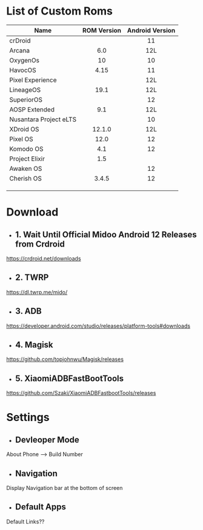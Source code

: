 # List of Custom Roms
| Name | ROM Version|Android Version |
|-|:-:|:-:|
| crDroid | | 11 |
| Arcana | 6.0 | 12L |
| OxygenOs | 10 | 10 |
| HavocOS | 4.15 | 11 |
| Pixel Experience | | 12L |
| LineageOS | 19.1 | 12L | 
| SuperiorOS | | 12 |
| AOSP Extended | 9.1 | 12L |
| Nusantara Project eLTS | | 10 |
| XDroid OS | 12.1.0 | 12L |
| Pixel OS | 12.0 | 12 |
| Komodo OS | 4.1 | 12 |
| Project Elixir | 1.5 |  |
| Awaken OS |  | 12 |
| Cherish OS| 3.4.5 | 12 |
|  |  |  |
|  |  |  |
|  |  |  |


# Download

- ## 1. Wait Until Official Midoo Android 12 Releases from Crdroid

https://crdroid.net/downloads

- ## 2. TWRP

https://dl.twrp.me/mido/

- ## 3. ADB

https://developer.android.com/studio/releases/platform-tools#downloads

- ## 4. Magisk

https://github.com/topjohnwu/Magisk/releases

- ## 5. XiaomiADBFastBootTools

https://github.com/Szaki/XiaomiADBFastbootTools/releases

# Settings


- ## Devleoper Mode

About Phone --> Build Number

- ## Navigation

Display Navigation bar at the bottom of screen

- ## Default Apps

Default Links??
